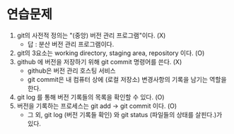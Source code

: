 # 연습문제

1. git의 사전적 정의는 "(중앙) 버전 관리 프로그램"이다. (X)
   - 답 : 분산 버전 관리 프로그램이다.
2. git의 3요소는 working directory, staging area, repository 이다. (O)
3. github 에 버전을 저장하기 위해 git commit 명령어를 쓴다. (X)
   - github은 버전 관리 호스팅 서비스
   - git commit은 내 컴퓨터 상에 (로컬 저장소) 변경사항의 기록을 남기는 역할을 한다.
4. git log 를 통해 버전 기록들의 목록을 확인할 수 있다. (O)
5. 버전을 기록하는 프로세스는 git add -> git commit 이다. (O)
   - 그 외, git log (버전 기록들 확인) 와 git status (파일들의 상태를 살핀다.)가 있다.